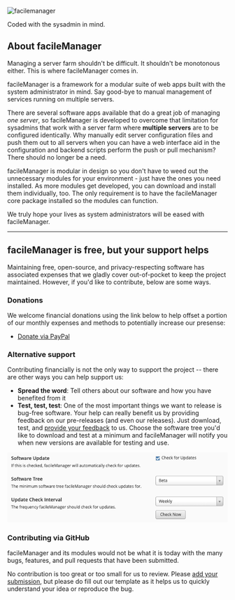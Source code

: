 ![facilemanager](https://raw.githubusercontent.com/WillyXJ/facileManager/refs/heads/master/server/fm-modules/facileManager/images/fm.png)

Coded with the sysadmin in mind.

## About facileManager

Managing a server farm shouldn't be difficult. It shouldn't be monotonous either. This is where facileManager comes in.

facileManager is a framework for a modular suite of web apps built with the system administrator in mind. Say good-bye to manual management of services running on multiple servers.

There are several software apps available that do a great job of managing _one server_, so facileManager is developed to overcome that limitation for sysadmins that work with a server farm where **multiple servers** are to be configured identically. Why manually edit server configuration files and push them out to all servers when you can have a web interface aid in the configuration and backend scripts perform the push or pull mechanism? There should no longer be a need.

facileManager is modular in design so you don't have to weed out the unnecessary modules for your environment - just have the ones you need installed. As more modules get developed, you can download and install them individually, too. The only requirement is to have the facileManager core package installed so the modules can function.

We truly hope your lives as system administrators will be eased with facileManager.

---

## facileManager is free, but your support helps

Maintaining free, open-source, and privacy-respecting software has associated expenses that we gladly cover out-of-pocket to keep the project maintained.  However, if you'd like to contribute, below are some ways.

### Donations

We welcome financial donations using the link below to help offset a portion of our monthly expenses and methods to potentially increase our presense:

- [Donate via PayPal](https://www.facilemanager.com/donate/)

### Alternative support

Contributing financially is not the only way to support the project -- there are other ways you can help support us:

- **Spread the word**: Tell others about our software and how you have benefited from it
- **Test, test, test**: One of the most important things we want to release is bug-free software. Your help can really benefit us by providing feedback on our pre-releases (and even our releases). Just download, test, and [provide your feedback](https://github.com/WillyXJ/facileManager/issues) to us. Choose the software tree you'd like to download and test at a minimum and facileManager will notify you when new versions are available for testing and use.

![Software Tree Selection](images/SoftwareTree.png)

### Contributing via GitHub

facileManager and its modules would not be what it is today with the many bugs, features, and pull requests that have been submitted.

No contribution is too great or too small for us to review. Please [add your submission](https://github.com/WillyXJ/facileManager/issues), but please do fill out our template as it helps us to quickly understand your idea or reproduce the bug.
